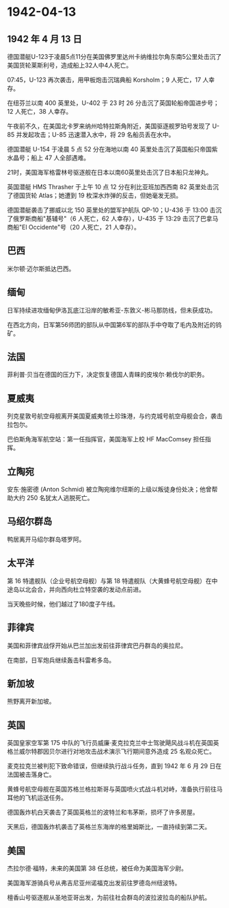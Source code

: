 # 1942-04-13

## 1942 年 4 月 13 日

德国潜艇U-123于凌晨5点11分在美国佛罗里达州卡纳维拉尔角东南5公里处击沉了美国货轮莱斯利号，造成船上32人中4人死亡。

07:45，U-123 再次袭击，用甲板炮击沉瑞典船 Korsholm；9 人死亡，17
人幸存。

在纽芬兰以南 400 英里处，U-402 于 23 时 26
分击沉了英国轮船帝国进步号；12 人死亡，38 人幸存。

午夜前不久，在美国北卡罗来纳州哈特拉斯角附近，美国驱逐舰罗珀号发现了
U-85 并发起攻击；U-85 迅速潜入水中，将 29 名船员丢在水中。

德国潜艇 U-154 于凌晨 5 点 52 分在海地以南 40
英里处击沉了英国船只帝国紫水晶号；船上 47 人全部遇难。

21时，美国海军格雷林号驱逐舰在日本以南60英里处击沉了日本船只龙神丸。

英国潜艇 HMS Thrasher 于上午 10 点 12 分在利比亚班加西西南 82
英里处击沉了德国货轮 Atlas；她遭到 19 枚深水炸弹的反击，但她毫发无损。

德国潜艇袭击了挪威以北 150 英里处的盟军护航队 QP-10；U-436 于 13:00
击沉了俄罗斯商船"基辅号"（6 人死亡，62 人幸存），U-435 于 13:29
击沉了巴拿马商船"El Occidente"号（20 人死亡，21 人幸存）。

## 巴西

米尔顿·迈尔斯抵达巴西。

## 缅甸

日军持续进攻缅甸伊洛瓦底江沿岸的敏希亚-东敦义-彬马那防线，但未获成功。

在西北方向，日军第56师团的部队从中国第6军的部队手中夺取了毛内及附近的钨矿。

## 法国

菲利普·贝当在德国的压力下，决定恢复德国人青睐的皮埃尔·赖伐尔的职务。

## 夏威夷

列克星敦号航空母舰离开美国夏威夷领土珍珠港，与约克城号航空母舰会合，袭击拉包尔。

巴伯斯角海军航空站：第一任指挥官，美国海军上校 HF MacComsey 担任指挥。

## 立陶宛

安东·施密德 (Anton Schmid)
被立陶宛维尔纽斯的上级以叛徒身份处决；他曾帮助大约 250
名犹太人逃脱死亡。

## 马绍尔群岛

鸭居离开马绍尔群岛塔罗阿。

## 太平洋

第 16 特遣舰队（企业号航空母舰）与第 18
特遣舰队（大黄蜂号航空母舰）在中途岛以北会合，并向西向杜立特空袭的发动点前进。

当天晚些时候，他们越过了180度子午线。

## 菲律宾

美国和菲律宾战俘开始从巴兰加出发前往菲律宾巴丹群岛的奥拉尼。

在南部，日军炮兵继续轰击科雷希多岛。

## 新加坡

熊野离开新加坡。

## 英国

英国皇家空军第 175
中队的飞行员威廉·麦克拉克兰中士驾驶飓风战斗机在英国英格兰威尔特郡因贝尔进行对地攻击战术演示飞行期间意外造成
25 名观众死亡。

麦克拉克兰被判犯下致命错误，但继续执行战斗任务，直到 1942 年 6 月 29
日在法国被击落身亡。

黄蜂号航空母舰在英国苏格兰格拉斯哥与英国喷火式战斗机对峙，准备执行前往马耳他的飞机运送任务。

德国轰炸机白天袭击了英国英格兰的波特兰和韦茅斯，损坏了许多房屋。

天黑后，德国轰炸机袭击了英格兰东海岸的格里姆斯比，一直持续到第二天。

## 美国

杰拉尔德·福特，未来的美国第 38 任总统，被任命为美国海军少尉。

美国海军游骑兵号从弗吉尼亚州诺福克出发前往罗德岛州纽波特。

檀香山号驱逐舰从圣地亚哥出发，为前往社会群岛的波拉波拉岛的船队护航。

